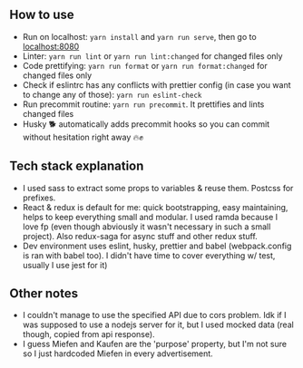 ## How to use

* Run on localhost: `yarn install` and `yarn run serve`, then go to [localhost:8080](localhost:8080)
* Linter: `yarn run lint` or `yarn run lint:changed` for changed files only
* Code prettifying: `yarn run format` or `yarn run format:changed` for changed files only
* Check if eslintrc has any conflicts with prettier config (in case you want to change any of those): `yarn run eslint-check`
* Run precommit routine: `yarn run precommit`. It prettifies and lints changed files
* Husky 🐕 automatically adds precommit hooks so you can commit without hesitation right away 🔥✊

## Tech stack explanation

* I used sass to extract some props to variables & reuse them. Postcss for prefixes.
* React & redux is default for me: quick bootstrapping, easy maintaining, helps to keep everything small and modular. I used ramda because I love fp (even though abviously it wasn't necessary in such a small project). Also redux-saga for async stuff and other redux stuff.
* Dev environment uses eslint, husky, prettier and babel (webpack.config is ran with babel too). I didn't have time to cover everything w/ test, usually I use jest for it)

## Other notes

* I couldn't manage to use the specified API due to cors problem. Idk if I was supposed to use a nodejs server for it, but I used mocked data (real though, copied from api response).
* I guess Miefen and Kaufen are the 'purpose' property, but I'm not sure so I just hardcoded Miefen in every advertisement.
